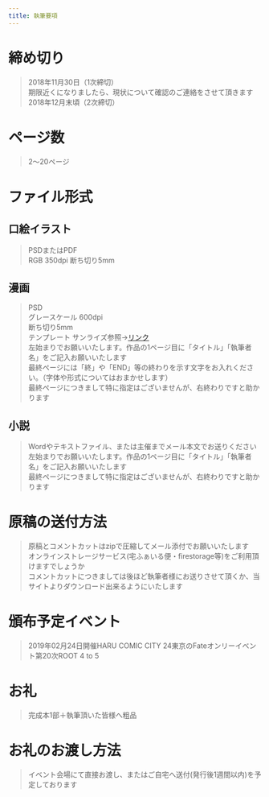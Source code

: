 ```yaml
---
title: 執筆要項
---
```


# 締め切り
>2018年11月30日（1次締切）  
>期限近くになりましたら、現状について確認のご連絡をさせて頂きます  
>2018年12月末頃（2次締切）  

# ページ数
>2〜20ページ

# ファイル形式

## 口絵イラスト
>PSDまたはPDF  
>RGB  350dpi
>断ち切り5mm  

## 漫画
>PSD  
>グレースケール 600dpi  
>断ち切り5mm  
>テンプレート  サンライズ参照→<a href="https://www.sunrisep.co.jp/09_genkou/download.htm#title-2" target="_blank">リンク</a>  
>左始まりでお願いいたします。作品の1ページ目に「タイトル」「執筆者名」をご記入お願いいたします  
>最終ページには「終」や「END」等の終わりを示す文字をお入れください。（字体や形式についてはおまかせします）  
>最終ページにつきまして特に指定はございませんが、右終わりですと助かります  

## 小説
>Wordやテキストファイル、または主催までメール本文でお送りください  
>左始まりでお願いいたします。作品の1ページ目に「タイトル」「執筆者名」をご記入お願いいたします    
>最終ページにつきまして特に指定はございませんが、右終わりですと助かります  

# 原稿の送付方法
>原稿とコメントカットはzipで圧縮してメール添付でお願いいたします  
>オンラインストレージサービス(宅ふぁいる便・firestorage等)をご利用頂けますでしょうか  
>コメントカットにつきましては後ほど執筆者様にお送りさせて頂くか、当サイトよりダウンロード出来るようにいたします  


# 頒布予定イベント
>2019年02月24日開催HARU COMIC CITY 24東京のFateオンリーイベント第20次ROOT 4 to 5

# お礼
>完成本1部＋執筆頂いた皆様へ粗品


# お礼のお渡し方法
>イベント会場にて直接お渡し、またはご自宅へ送付(発行後1週間以内)を予定しております
 
